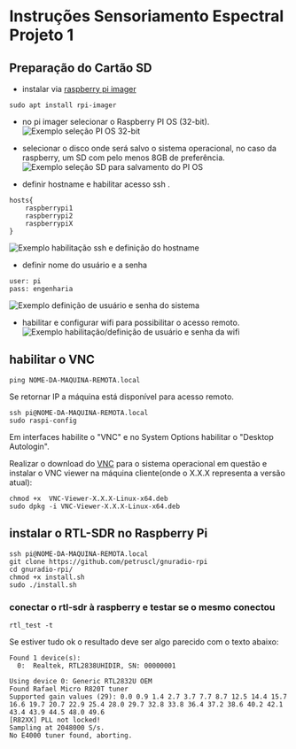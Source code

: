 # Instruções Sensoriamento Espectral Projeto 1

## Preparação do Cartão SD 
* instalar via [raspberry pi imager](https://www.raspberrypi.com/software/)
```Console
sudo apt install rpi-imager
```
* no pi imager selecionar o Raspberry PI OS (32-bit).
![Exemplo seleção PI OS 32-bit](https://github.com/petruscl/gnuradio-rpi/assets/68358157/0cf5b4d0-3cd5-458f-951b-5cf049492112)

* selecionar o disco onde será salvo o sistema operacional, no caso da raspberry, um SD com pelo menos 8GB de preferência.
![Exemplo seleção SD para salvamento do PI OS](https://github.com/petruscl/gnuradio-rpi/assets/68358157/d2c52d9a-7add-4bf2-aaaf-23e5283ec2e2)

* definir hostname e habilitar acesso ssh .
```
hosts{
	raspberrypi1
	raspberrypi2
	raspberrypiX
}
```
![Exemplo habilitação ssh e definição do hostname ](https://github.com/petruscl/gnuradio-rpi/assets/68358157/c94aee53-a93d-4b0e-a092-4eaad1558bb9)

* definir nome do usuário e a senha
```
user: pi
pass: engenharia
```
![Exemplo definição de usuário e senha do sistema](https://github.com/petruscl/gnuradio-rpi/assets/68358157/b849d36f-2bad-4448-a214-2defa1960a2a)


* habilitar e configurar wifi para possibilitar o acesso remoto.
![Exemplo habilitação/definição de usuário e senha da wifi](https://github.com/petruscl/gnuradio-rpi/assets/68358157/a24b31ec-2848-4205-b9cf-d134f838f165)


##  habilitar o VNC
```console
ping NOME-DA-MAQUINA-REMOTA.local
```
Se retornar IP a máquina está disponível para acesso remoto.

```console
ssh pi@NOME-DA-MAQUINA-REMOTA.local
sudo raspi-config
```
Em interfaces habilite o "VNC" e no System Options habilitar o "Desktop Autologin".

Realizar o download do [VNC](https://www.realvnc.com/pt/connect/download/viewer/) para o sistema operacional em questão e instalar o VNC viewer na máquina cliente(onde o X.X.X representa a versão atual):
```console 
chmod +x  VNC-Viewer-X.X.X-Linux-x64.deb 
sudo dpkg -i VNC-Viewer-X.X.X-Linux-x64.deb 
```

##  instalar o RTL-SDR no Raspberry Pi
```console
ssh pi@NOME-DA-MAQUINA-REMOTA.local
git clone https://github.com/petruscl/gnuradio-rpi
cd gnuradio-rpi/
chmod +x install.sh
sudo ./install.sh
```

### conectar o rtl-sdr à raspberry e testar se o mesmo conectou
```console
rtl_test -t
```
Se estiver tudo ok o resultado deve ser algo parecido com o texto abaixo:
```console
Found 1 device(s):
  0:  Realtek, RTL2838UHIDIR, SN: 00000001

Using device 0: Generic RTL2832U OEM
Found Rafael Micro R820T tuner
Supported gain values (29): 0.0 0.9 1.4 2.7 3.7 7.7 8.7 12.5 14.4 15.7 16.6 19.7 20.7 22.9 25.4 28.0 29.7 32.8 33.8 36.4 37.2 38.6 40.2 42.1 43.4 43.9 44.5 48.0 49.6 
[R82XX] PLL not locked!
Sampling at 2048000 S/s.
No E4000 tuner found, aborting.
```
